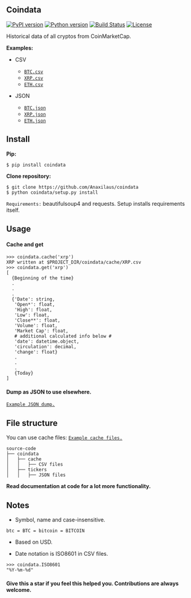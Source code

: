 ## Coindata
[![PyPI version](https://badge.fury.io/py/coindata.svg)](https://badge.fury.io/py/coindata)
[![Python version](https://img.shields.io/badge/Python-3.5|3.6|3.7-blue.svg)](https://github.com/Anaxilaus/coindata/blob/master/.travis.yml)
[![Build Status](https://travis-ci.org/Anaxilaus/coindata.svg?branch=master)](https://travis-ci.org/Anaxilaus/coindata)
[![License](https://img.shields.io/badge/license-MIT-green.svg)](https://github.com/Anaxilaus/coindata/blob/master/LICENSE)

Historical data of all cryptos from CoinMarketCap.

**Examples:**
- CSV
    - [`BTC.csv`](https://github.com/Anaxilaus/coindata/tree/master/example/cache_files/BTC.csv)
    - [`XRP.csv`](https://github.com/Anaxilaus/coindata/tree/master/example/cache_files/XRP.csv)
    - [`ETH.csv`](https://github.com/Anaxilaus/coindata/tree/master/example/cache_files/ETH.csv)

- JSON
    - [`BTC.json`](https://github.com/Anaxilaus/coindata/tree/master/example/dump_json/btc.json)
    - [`XRP.json`](https://github.com/Anaxilaus/coindata/tree/master/example/dump_json/xrp.json)
    - [`ETH.json`](https://github.com/Anaxilaus/coindata/tree/master/example/dump_json/eth.json)


## Install

**Pip:**
```
$ pip install coindata
```

**Clone repository:**
```
$ git clone https://github.com/Anaxilaus/coindata
$ python coindata/setup.py install
```

`Requirements:` beautifulsoup4 and requests. Setup installs requirements itself. 

## Usage
#### Cache and get

```
>>> coindata.cache('xrp')
XRP written at $PROJECT_DIR/coindata/cache/XRP.csv
>>> coindata.get('xrp')
[
  {Beginning of the time}
  .
  .
  . 
  {'Date': string,
   'Open*': float,
   'High': float,
   'Low': float,
   'Close**': float,
   'Volume': float,
   'Market Cap': float,
   # additional calculated info below #
   'date': datetime.object,
   'circulation': decimal,
   'change': float}
   . 
   .
   .
   {Today}
]
```

#### Dump as JSON to use elsewhere.

[`Example JSON dump.`](https://github.com/Anaxilaus/coindata/tree/master/example/dump_json)


## File structure

You can use cache files:
[`Example cache files.`](https://github.com/Anaxilaus/coindata/tree/master/example/cache_files)
```
source-code
├── coindata
│   ├── cache
│   │   ├── CSV files
│   ├── tickers
│   │   ├── JSON files
```

**Read documentation at code for a lot more functionality.**

## Notes

- Symbol, name and case-insensitive.

```
btc = BTC = bitcoin = BITCOIN
```

- Based on USD.

- Date notation is ISO8601 in CSV files.

```
>>> coindata.ISO8601
"%Y-%m-%d"
```

#### Give this a star if you feel this helped you. Contributions are always welcome.
